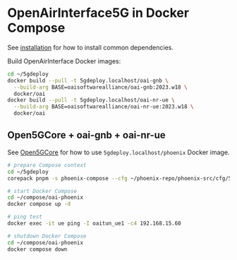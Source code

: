 # OpenAirInterface5G in Docker Compose

See [installation](INSTALL.md) for how to install common dependencies.

Build OpenAirInterface Docker images:

```bash
cd ~/5gdeploy
docker build --pull -t 5gdeploy.localhost/oai-gnb \
  --build-arg BASE=oaisoftwarealliance/oai-gnb:2023.w18 \
  docker/oai
docker build --pull -t 5gdeploy.localhost/oai-nr-ue \
  --build-arg BASE=oaisoftwarealliance/oai-nr-ue:2023.w18 \
  docker/oai
```

## Open5GCore + oai-gnb + oai-nr-ue

See [Open5GCore](Open5GCore.md) for how to use `5gdeploy.localhost/phoenix` Docker image.

```bash
# prepare Compose context
cd ~/5gdeploy
corepack pnpm -s phoenix-compose --cfg ~/phoenix-repo/phoenix-src/cfg/5g --out ~/compose/oai-phoenix --ran docker/oai/compose.phoenix.yml

# start Docker Compose
cd ~/compose/oai-phoenix
docker compose up -d

# ping test
docker exec -it ue ping -I oaitun_ue1 -c4 192.168.15.60

# shutdown Docker Compose
cd ~/compose/oai-phoenix
docker compose down
```
